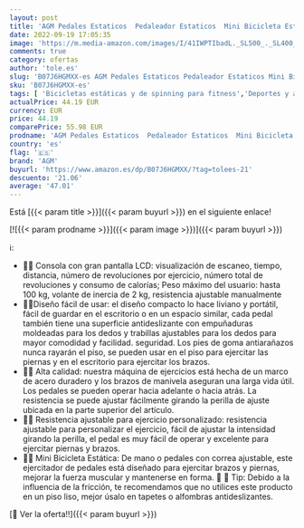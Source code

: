 ```yaml
---
layout: post
title: 'AGM Pedales Estaticos  Pedaleador Estaticos  Mini Bicicleta Estáticas  Máquinas de Piernas  Ejercitador de Pedal para Entrenamiento de Brazos y Piernas LCD Pantalla y Resistencia Ajustable'
date: 2022-09-19 17:05:35
image: 'https://m.media-amazon.com/images/I/41IWPTIbadL._SL500_._SL400_.jpg'
comments: true
category: ofertas
author: 'tole.es'
slug: 'B07J6HGMXX-es AGM Pedales Estaticos Pedaleador Estaticos Mini Bicicleta...'
sku: 'B07J6HGMXX-es'
tags: [ 'Bicicletas estáticas y de spinning para fitness','Deportes y aire libre','Fitness y ejercicio','Máquinas de cardio para fitness','agm','bicicleta','🇪🇸', ]
actualPrice: 44.19 EUR
currency: EUR
price: 44.19
comparePrice: 55.98 EUR
prodname: 'AGM Pedales Estaticos  Pedaleador Estaticos  Mini Bicicleta Estáticas  Máquinas de Piernas  Ejercitador de Pedal para Entrenamiento de Brazos y Piernas LCD Pantalla y Resistencia Ajustable'
country: 'es'
flag: '🇪🇸'
brand: 'AGM'
buyurl: 'https://www.amazon.es/dp/B07J6HGMXX/?tag=tolees-21'
descuento: '21.06'
average: '47.01'
---
```


Está [{{< param title >}}]({{< param buyurl >}}) en el siguiente enlace!

[![{{< param prodname >}}]({{< param image >}})]({{< param buyurl >}})

ℹ️:

- 🌿🌿 Consola con gran pantalla LCD: visualización de escaneo, tiempo, distancia, número de revoluciones por ejercicio, número total de revoluciones y consumo de calorías; Peso máximo del usuario: hasta 100 kg, volante de inercia de 2 kg, resistencia ajustable manualmente
- 🌿🌿Diseño fácil de usar: el diseño compacto lo hace liviano y portátil, fácil de guardar en el escritorio o en un espacio similar, cada pedal también tiene una superficie antideslizante con empuñaduras moldeadas para los dedos y trabillas ajustables para los dedos para mayor comodidad y facilidad. seguridad. Los pies de goma antiarañazos nunca rayarán el piso, se pueden usar en el piso para ejercitar las piernas y en el escritorio para ejercitar los brazos.
- 🌿🌿 Alta calidad: nuestra máquina de ejercicios está hecha de un marco de acero duradero y los brazos de manivela aseguran una larga vida útil. Los pedales se pueden operar hacia adelante o hacia atrás. La resistencia se puede ajustar fácilmente girando la perilla de ajuste ubicada en la parte superior del artículo.
- 🌿🌿 Resistencia ajustable para ejercicio personalizado: resistencia ajustable para personalizar el ejercicio, fácil de ajustar la intensidad girando la perilla, el pedal es muy fácil de operar y excelente para ejercitar piernas y brazos.
- 🌿🌿 Mini Bicicleta Estática: De mano o pedales con correa ajustable, este ejercitador de pedales está diseñado para ejercitar brazos y piernas, mejorar la fuerza muscular y mantenerse en forma. 📢 📢 Tip: Debido a la influencia de la fricción, te recomendamos que no utilices este producto en un piso liso, mejor úsalo en tapetes o alfombras antideslizantes.

[🛒 Ver la oferta!!]({{< param buyurl >}})
